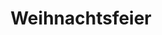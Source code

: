 ---
title: Weihnachtsfeier

details:
  name: Weihnachtsfeier
  categories: 
    - Firmenfeiern
    - Weihnachtsfeiern

########################### hero slider ############################
hero_slider:
  enable : true
  slider_item:
    # slider item
    - subtitle : "Firmenfeiern"
      title : "Weihnachtsfeier in Hannover 2024"
      content : "Erleben Sie eine zauberhafte Weihnachtsfeier in Hannover und machen Sie Ihr Fest unvergesslich! Wählen Sie aus erstklassigen Locations für Ihre Firmen- oder Privatfeier. Unsere kreativen Ideen machen Ihr Event in Hannover besonders. Freuen Sie sich auf ein **festliches Ambiente und köstliche Leckereien**. Beenden Sie das Jahr mit einem Highlight zusammen mit Ihren Kollegen und Freunden. Starten Sie jetzt mit der Planung und lassen Sie uns gemeinsam für leuchtende Augen und ein festliches Erlebnis sorgen. Planen Sie jetzt Ihre perfekte Feier mit uns!"
      bg_image : "images/slider/weihnachtsfeier.jpg"
      animation : "fadeInUp" # animation select from : https://daneden.github.io/animate.css/
      button:
        enable : true
        label : "Jetzt anfragen"
        link : "/anfragen"
        animation : "zoomIn" # animation select from : https://daneden.github.io/animate.css/


################################# feature ############################################
feature:
  enable : true
  subtitle : "Unsere Leistungen"
  title : "Alles für Ihre Weihnachtsfeier"
  image : "https://as1.ftcdn.net/v2/jpg/02/18/72/64/1000_F_218726428_YkDnVn2JNu6aq9fQCn6isP336up3QLso.jpg"
  content : "Machen Sie Ihre Weihnachtsfeier in Hannover unvergesslich! Unsere Experten bieten Ihnen eine vollständige professionelle Planung und Organisation, die Ihre individuellen Wünsche berücksichtigt. Genießen Sie eine sorgenfreie Veranstaltung, bei der jedes Detail von erfahrenen Eventplanern orchestriert wird. Ob festliche Dekorationen, einzigartige Veranstaltungsorte oder exquisites Catering – wir kreieren ein magisches Fest, das Ihre Mitarbeiter begeistern wird. Sichern Sie sich jetzt Ihre perfekte Weihnachtsfeier. Kontaktieren Sie uns und lassen Sie uns gemeinsam eine unvergessliche Feier gestalten!"
  feature_item:
    - name : "Passende Location finden"
      icon : "fas fa-search-location" # font-awesome 5 : https://fontawesome.com/icons/
      content : "Feiern Sie mit all Ihren Mitarbeitern in einer entspannter Atmosphäre den Abschluss des Jahres. Wir finden die passende Location für Ihre Weihnachtsfeier."
    - name : "Food & Drinks organisieren"
      icon : "fas fa-utensils" # font-awesome 5 : https://fontawesome.com/icons/
      content : "Damit es Ihnen an nichts fehlt, sorgen wir für das leibliche Wohl, damit Sie sich mit Ausblick auf das neue Jahr zurücklehnen können."
    - name : "Technik & Organisation bereitstellen"
      icon : "fas fa-highlighter" # font-awesome 5 : https://fontawesome.com/icons/
      content : "Wir kümmern uns um die technische Ausstattung und Organisation, damit Sie sich auf das Feiern mit Ihren Kollegen konzentrieren können."


########################### cta ############################
cta:
  enable : true
  title : "Unterstützung gefällig?<br>Wir helfen Ihnen gerne weiter!"
  bg_image_webp : "images/backgrounds/cta-lg.webp"
  bg_image : "images/backgrounds/cta-lg.jpg"
  button:
    enable : true
    label : "Jetzt anrufen"
    link : "contact/"


########################### eventlocations ############################
eventlocations:
  heading: "Locations für Ihre Weihnachtsfeier"
  text: "Erleben Sie eine zauberhafte Weihnachtsfeier in Hannover! Wählen Sie aus einzigartigen Locations – von historischen Ballsälen bis zu modernen Eventräumen – für das perfekte Festambiente. Schlemmen Sie weihnachtliche Gaumenfreuden und teilen Sie besondere Momente mit Kollegen oder Freunden. Schaffen Sie unvergessliche Erinnerungen und tauchen Sie ein in die festliche Atmosphäre. Starten Sie mit uns in die Planung Ihrer Weihnachtsfeier und genießen Sie eine Zeit der Freude und des Zusammenhalts. Finden Sie jetzt Ihre Traumlocation für Ihre Weihnachtsfeier in Hannover – kontaktieren Sie uns gleich!"


########################### faq ############################
faq:
  title: Häufig gestellte Fragen
  heading: "So gelingt die perfekte Weihnachtsfeier"
  text: "Sie wollen eine Weihnachtsfeier in Hannover planen und haben Fragen? Hier finden Sie **Antworten auf häufig gestellte Fragen**. Zögern Sie nicht, uns bei weiteren Fragen zu kontaktieren!"
  entries:
    - question: "Was Sie bei der Planung Ihrer Weihnachtsfeier beachten sollten"
      answer: "Planen Sie eine unvergessliche Weihnachtsfeier in Hannover und möchten, dass alles perfekt läuft? Beachten Sie diese Tippe für eine gelungene Festlichkeit:

1. **Budget festlegen**: Bestimmen Sie Ihr Budget früh, um Kostenüberschreitungen zu vermeiden.

2. **Location auswählen**: Suchen Sie nach einem festlichen Ort, der zu Ihrer Gästeanzahl passt.

3. **Catering organisieren**: Entscheiden Sie, ob traditionelle Weihnachtsspezialitäten oder moderne Küche angeboten werden sollen.

4. **Unterhaltungsprogramm planen**: Buchen Sie Künstler oder DJs, die für festliche Stimmung sorgen.

5. **Dekoration nicht vergessen**: Schaffen Sie mit stilvoller Deko eine weihnachtliche Atmosphäre.

6. **Einladungen rechtzeitig versenden**: Informieren Sie Ihre Gäste frühzeitig über das bevorstehende Event.
<br><br>

Machen Sie Ihre Weihnachtsfeier zum Highlight des Jahres! Jetzt mit der Planung starten und eine besinnliche Zeit in Hannover genießen."
    - question: "Worauf sollte ich bei der Wahl der Location achten?"
      answer: "Bei der Wahl der Location für Ihre Weihnachtsfeier in Hannover sollten Sie auf verschiedene Aspekte achten. Suchen Sie nach einem Ort, der eine festliche Atmosphäre ausstrahlt und genug Platz für alle Gäste bietet. Priorisieren Sie eine gute Verkehrsanbindung, damit Ihre Gäste einfach anreisen können. Achten Sie darauf, dass die technische Ausstattung Ihren Anforderungen entspricht, sei es für Präsentationen oder musikalische Untermalung. Nicht zu vergessen, ist ein herausragendes Catering, das den kulinarischen Vorlieben Ihrer Gäste entspricht. Und last but not least, stellen Sie sicher, dass das Personal erfahren und zuvorkommend ist, um Ihren Abend unvergesslich zu machen. Lassen Sie uns gemeinsam die perfekte Location für Ihre Weihnachtsfeier in Hannover finden! Kontaktieren Sie uns noch heute für eine unvergessliche Feier!"
    - question: "Welche Veranstaltungstechnik und Ausstattung wird benötigt?"
      answer: "Unsere Eventlocations in Hannover bieten Ihnen die Möglichkeit, Ihre Veranstaltung individuell und passend zu gestalten. Wir beraten Sie gerne bei der Auswahl der passenden Location und unterstützen Sie bei der Umsetzung Ihrer Vorstellungen."
    - question: "Wie sieht es mit der Verfügbarkeit aus? Wann sollte ich anfragen?"
      answer: "Je früher Sie buchen, desto sicherer ist Ihr Wunschtermin. Überraschen Sie Ihr Team mit besonderen Extras, die Ihre Feierlichkeit einzigartig machen. Ob festliche Dekoration, exquisite Gaumenfreuden oder unterhaltsame Showeinlagen – wir gestalten mit Ihnen zusammen ein Fest, das in Erinnerung bleibt. Warten Sie nicht zu lange, die besten Termine sind schnell vergeben! Kontaktieren Sie uns noch heute und lassen Sie uns gemeinsam das perfekte Weihnachtsevent organisieren. Ihre Weihnachtsfeier in Hannover – ein Highlight zum Jahresende! Gleich anfragen und die Vorfreude genießen!"

########################### steps ############################
steps:
  enable : true
  steps_items:
    - title : "Wichtigsten Eckdaten festlegen"
      content : "Stellen Sie uns eine Anfrage mit Ihren Wünschen und allen relevanten Eckdaten zu Ihrer Veranstaltung."
      bullet_point:
        - "Veranstaltungsdatum"
        - "Anzahl Gäste"
        - "Budget"
    - title : "Ihre Wünsche definieren"
      content : "Haben Sie schon eine genaue Vorstellung für Ihre Veranstaltung? Dann teilen Sie uns Ihre Vorstellungen und Wünsche direkt mit!"
      bullet_point:
        - "Atmosphäre und Stil"
        - "Catering und Getränke"
        - "Ausstattung und Technik"
    - title : "Ihre Veranstaltung gestalten"
      content : "Auf Basis Ihrer Vorstellungen und Wünsche stellen wir Ihnen eine Auswahl potenzieller Eventlocations zusammen und helfen Ihnen bei der Auswahl."
      bullet_point:
        - "Individuell und passend"
        - "Aus unserem Portfolio"
        - "In Hannover und Umgebung"
---